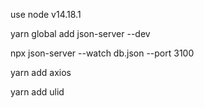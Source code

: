 
use node v14.18.1

yarn global add json-server --dev

npx json-server --watch db.json --port 3100

yarn add axios

yarn add ulid
